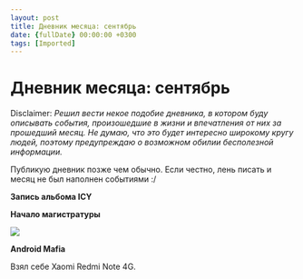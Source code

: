 ```yaml
---
layout: post
title: Дневник месяца: сентябрь
date: {fullDate} 00:00:00 +0300
tags: [Imported]
---
```

# Дневник месяца: сентябрь

Disclaimer:
_Решил вести некое подобие дневника, в котором буду описывать события, произошедшие в жизни и впечатления от них за прошедший месяц. Не думаю, что это будет интересно широкому кругу людей, поэтому предупреждаю о возможном обилии бесполезной информации._

Публикую дневник позже чем обычно. Если честно, лень писать и месяц не был наполнен событиями :/

**Запись альбома ICY**

**Начало магистратуры**

![](https://38.media.tumblr.com/60be4bfec53ae0e77390e6194f6727cf/tumblr_no26hcpCUC1uowxd8o1_250.gif)

**Android Mafia**

Взял себе Xaomi Redmi Note 4G.
